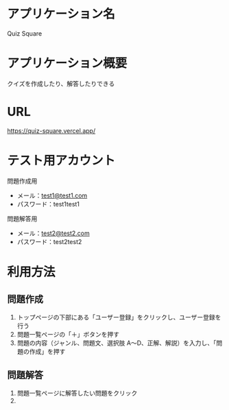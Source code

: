 # アプリケーション名

Quiz Square

# アプリケーション概要

クイズを作成したり、解答したりできる

# URL

https://quiz-square.vercel.app/

# テスト用アカウント

問題作成用

- メール：test1@test1.com
- パスワード：test1test1

問題解答用

- メール：test2@test2.com
- パスワード：test2test2

# 利用方法

## 問題作成

1. トップページの下部にある「ユーザー登録」をクリックし、ユーザー登録を行う
2. 問題一覧ページの「＋」ボタンを押す
3. 問題の内容（ジャンル、問題文、選択肢 A〜D、正解、解説）を入力し、「問題の作成」を押す

## 問題解答

1. 問題一覧ページに解答したい問題をクリック
2.
